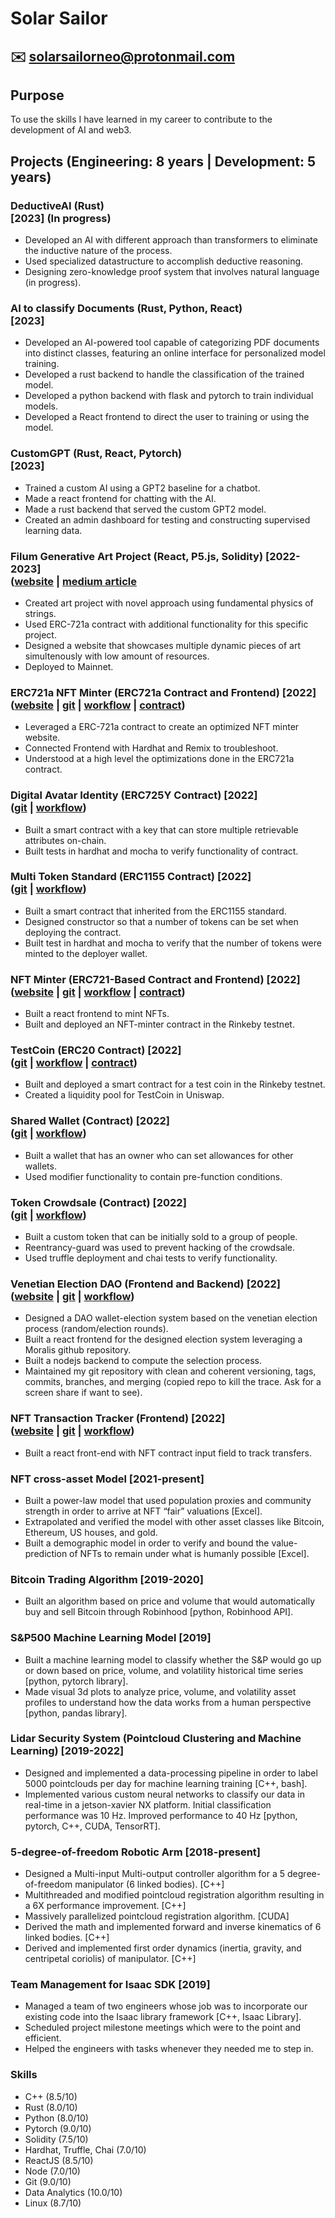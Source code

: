 # Solar Sailor
## :envelope: solarsailorneo@protonmail.com

## Purpose
To use the skills I have learned in my career to contribute to the development of AI and web3.

## Projects (Engineering: 8 years | Development: 5 years)

### DeductiveAI (Rust) <br /> [2023] (In progress)
- Developed an AI with different approach than transformers to eliminate the inductive nature of the process.
- Used specialized datastructure to accomplish deductive reasoning.
- Designing zero-knowledge proof system that involves natural language (in progress).

### AI to classify Documents (Rust, Python, React) <br /> [2023]
- Developed an AI-powered tool capable of categorizing PDF documents into distinct classes, featuring an online interface for personalized model training.
- Developed a rust backend to handle the classification of the trained model.
- Developed a python backend with flask and pytorch to train individual models.
- Developed a React frontend to direct the user to training or using the model.

### CustomGPT (Rust, React, Pytorch) <br /> [2023]
- Trained a custom AI using a GPT2 baseline for a chatbot.
- Made a react frontend for chatting with the AI.
- Made a rust backend that served the custom GPT2 model.
- Created an admin dashboard for testing and constructing supervised learning data.

### Filum Generative Art Project (React, P5.js, Solidity) [2022-2023] <br /> ([website](https://solarsailor.space/art) | [medium article](https://medium.com/@solarsailorneo/the-art-of-strings-knots-and-physics-a-journey-through-time-and-space-c986451220c3)
- Created art project with novel approach using fundamental physics of strings.
- Used ERC-721a contract with additional functionality for this specific project.
- Designed a website that showcases multiple dynamic pieces of art simultenously with low amount of resources.
- Deployed to Mainnet.

### ERC721a NFT Minter (ERC721a Contract and Frontend) [2022] <br /> ([website](https://optimizednftminter.netlify.app/) | [git](https://github.com/solarsailorneo/optimizedNFTMinter) | [workflow](https://github.com/solarsailorneo/optimizedNFTMinter/network) | [contract](https://goerli.etherscan.io/address/0xc920a9acb898621a1d951bc5ab5d9d81f183d5fb))
- Leveraged a ERC-721a contract to create an optimized NFT minter website.
- Connected Frontend with Hardhat and Remix to troubleshoot.
- Understood at a high level the optimizations done in the ERC721a contract.

### Digital Avatar Identity (ERC725Y Contract) [2022] <br /> ([git](https://github.com/solarsailorneo/digitalAvatarIdentity) | [workflow](https://github.com/solarsailorneo/digitalAvatarIdentity/network))
- Built a smart contract with a key that can store multiple retrievable attributes on-chain.
- Built tests in hardhat and mocha to verify functionality of contract.

### Multi Token Standard (ERC1155 Contract) [2022] <br /> ([git](https://github.com/solarsailorneo/mulitTokenStandard) | [workflow](https://github.com/solarsailorneo/mulitTokenStandard/network))
- Built a smart contract that inherited from the ERC1155 standard.
- Designed constructor so that a number of tokens can be set when deploying the contract.
- Built test in hardhat and mocha to verify that the number of tokens were minted to the deployer wallet.

### NFT Minter (ERC721-Based Contract and Frontend) [2022] <br /> ([website](https://snazzy-horse-8858d0.netlify.app/) | [git](https://github.com/solarsailorneo/minterNFT) | [workflow](https://github.com/solarsailorneo/minterNFT/network) | [contract](https://rinkeby.etherscan.io/address/0xdebe8510ecb716408513c90a454416dc6dc79869))
- Built a react frontend to mint NFTs.
- Built and deployed an NFT-minter contract in the Rinkeby testnet.

### TestCoin (ERC20 Contract) [2022] <br /> ([git](https://github.com/solarsailorneo/testCoinICO) | [workflow](https://github.com/solarsailorneo/testCoinICO/network) | [contract](https://rinkeby.etherscan.io/token/0xCabfb905163A197931a88CBc226ea230007333Dc))
- Built and deployed a smart contract for a test coin in the Rinkeby testnet.
- Created a liquidity pool for TestCoin in Uniswap.

### Shared Wallet (Contract) [2022] <br /> ([git](https://github.com/solarsailorneo/sharedWallet) | [workflow](https://github.com/solarsailorneo/sharedWallet/network))
- Built a wallet that has an owner who can set allowances for other wallets.
- Used modifier functionality to contain pre-function conditions.

### Token Crowdsale (Contract) [2022] <br /> ([git](https://github.com/solarsailorneo/tokenCrowdsale) | [workflow](https://github.com/solarsailorneo/tokenCrowdsale/network))
- Built a custom token that can be initially sold to a group of people.
- Reentrancy-guard was used to prevent hacking of the crowdsale.
- Used truffle deployment and chai tests to verify functionality.

### Venetian Election DAO (Frontend and Backend) [2022] <br /> ([website](https://darling-nasturtium-65b4bd.netlify.app/) | [git](https://github.com/solarsailorneo/venetianElectionDAO) | [workflow](https://github.com/solarsailorneo/venetianElectionDAO/network))
- Designed a DAO wallet-election system based on the venetian election process (random/election rounds).
- Built a react frontend for the designed election system leveraging a Moralis github repository.
- Built a nodejs backend to compute the selection process.
- Maintained my git repository with clean and coherent versioning, tags, commits, branches, and merging (copied repo to kill the trace. Ask for a screen share if want to see).

### NFT Transaction Tracker (Frontend) [2022] <br /> ([website](https://vermillion-sfogliatella-6b7bdb.netlify.app/) | [git](https://github.com/solarsailorneo/eventDetectorNFT) | [workflow](https://github.com/solarsailorneo/eventDetectorNFT/network))
- Built a react front-end with NFT contract input field to track transfers.

### NFT cross-asset Model [2021-present]
- Built a power-law model that used population proxies and community strength in order to arrive at NFT “fair” valuations [Excel].
- Extrapolated and verified the model with other asset classes like Bitcoin, Ethereum, US houses, and gold.
- Built a demographic model in order to verify and bound the value-prediction of NFTs to remain under what is humanly possible [Excel].

### Bitcoin Trading Algorithm [2019-2020]
- Built an algorithm based on price and volume that would automatically buy and sell Bitcoin through Robinhood [python, Robinhood API].

### S&P500 Machine Learning Model [2019]
- Built a machine learning model to classify whether the S&P would go up or down based on price, volume, and volatility historical time series [python, pytorch library].
- Made visual 3d plots to analyze price, volume, and volatility asset profiles to understand how the data works from a human perspective [python, pandas library].

### Lidar Security System (Pointcloud Clustering and Machine Learning) [2019-2022]
- Designed and implemented a data-processing pipeline in order to label 5000 pointclouds per day for machine learning training [C++, bash].
- Implemented various custom neural networks to classify our data in real-time in a jetson-xavier NX platform. Initial classification performance was 10 Hz. Improved performance to 40 Hz [python, pytorch, C++, CUDA, TensorRT].

### 5-degree-of-freedom Robotic Arm [2018-present]
- Designed a Multi-input Multi-output controller algorithm for a 5 degree-of-freedom manipulator (6 linked bodies). [C++]
- Multithreaded and modified pointcloud registration algorithm resulting in a 6X performance improvement. [C++]
- Massively parallelized pointcloud registration algorithm. [CUDA]
- Derived the math and implemented forward and inverse kinematics of 6 linked bodies. [C++]
- Derived and implemented first order dynamics (inertia, gravity, and centripetal coriolis) of manipulator. [C++]

### Team Management for Isaac SDK [2019]
- Managed a team of two engineers whose job was to incorporate our existing code into the Isaac library framework [C++, Isaac Library].
- Scheduled project milestone meetings which were to the point and efficient.
- Helped the engineers with tasks whenever they needed me to step in.


### Skills
- C++ (8.5/10)
- Rust (8.0/10)
- Python (8.0/10)
- Pytorch (9.0/10)
- Solidity (7.5/10)
- Hardhat, Truffle, Chai (7.0/10)	 
- ReactJS (8.5/10)      
- Node (7.0/10)
- Git (9.0/10)
- Data Analytics (10.0/10)
- Linux (8.7/10)


